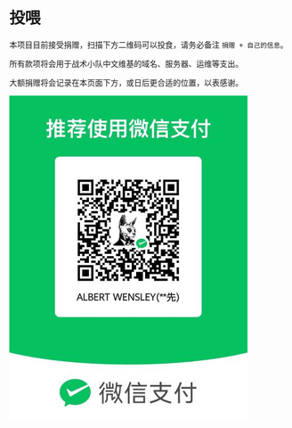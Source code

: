 # 投喂

本项目目前接受捐赠，扫描下方二维码可以投食，请务必备注 `捐赠 + 自己的信息`。

所有款项将会用于战术小队中文维基的域名、服务器、运维等支出。

大额捐赠将会记录在本页面下方，或日后更合适的位置，以表感谢。

![Cash_QR](./img/Cash_QR.jpg)